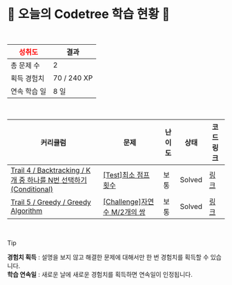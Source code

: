 # 🌲 오늘의 Codetree 학습 현황 🌲

<br />

| <span style="color:red;display:block;text-align:center;"> **성취도**</span> | 결과 |
|---|---|
| 총 문제 수 | 2 |
| 획득 경험치 | 70 / 240 XP |
| 연속 학습 일 | 8 일 |

<br />

|커리큘럼|문제|난이도|상태|코드 링크|
|---|---|---|---|---|
|[Trail 4 / Backtracking / K개 중 하나를 N번 선택하기(Conditional)](https://www.codetree.ai/trail-info/intermediate-low/)|[[Test]최소 점프 횟수](https://www.codetree.ai/trails/complete/curated-cards/test-min-num-of-jumps/)|보통|Solved|[링크](https://github.com/Bob-zong/Algorithm_Pratice/blob/main/250614/%EC%B5%9C%EC%86%8C%20%EC%A0%90%ED%94%84%20%ED%9A%9F%EC%88%98/min-num-of-jumps.java)|
|[Trail 5 / Greedy / Greedy Algorithm](https://www.codetree.ai/trail-info/intermediate-mid/)|[[Challenge]자연수 M/2개의 쌍](https://www.codetree.ai/trails/complete/curated-cards/challenge-m2-pairs-of-natural-numbers/)|보통|Solved|[링크](https://github.com/Bob-zong/Algorithm_Pratice/blob/main/250614/%EC%9E%90%EC%97%B0%EC%88%98%20M/2%EA%B0%9C%EC%9D%98%20%EC%8C%8D/m2-pairs-of-natural-numbers.java)|


<br />

> [!TIP]
> **경험치 획득** : 설명을 보지 않고 해결한 문제에 대해서만 한 번 경험치를 획득할 수 있습니다.  
> **학습 연속일** : 새로운 날에 새로운 경험치를 획득하면 연속일이 인정됩니다.

